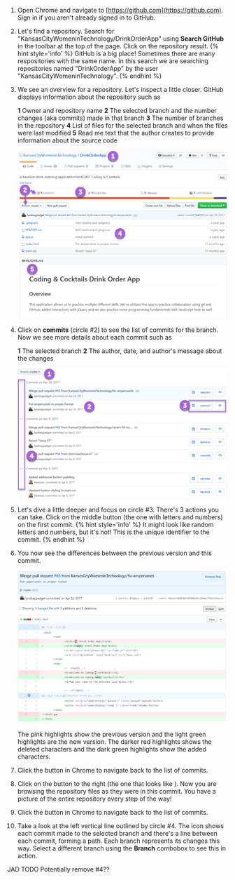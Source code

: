 1. Open Chrome and navigate to [https://github.com](https://github.com). Sign in if you aren't already signed in to GitHub.

1. Let's find a repository. Search for "KansasCityWomeninTechnology/DrinkOrderApp" using **Search GitHub** in the toolbar at the top of the page. Click on the repository result.
   {% hint style='info' %}
GitHub is a big place! Sometimes there are many respositories with the same name. In this search we are searching repositories named "DrinkOrderApp" by the user "KansasCityWomeninTechnology". 
    {% endhint %}

1. We see an overview for a repository. Let's inspect a little closer. GitHub displays information about the repository such as 

   <span class="fa-stack">
     <i class="fa fa-circle fa-stack-2x help-annotations"></i>
     <strong class="fa-stack-1x help-annotations-text">1</strong>
   </span>
   Owner and repository name

   <span class="fa-stack">
     <i class="fa fa-circle fa-stack-2x help-annotations"></i>
     <strong class="fa-stack-1x help-annotations-text">2</strong>
   </span>
   The selected branch and the number changes (aka commits) made in that branch

   <span class="fa-stack">
     <i class="fa fa-circle fa-stack-2x help-annotations"></i>
     <strong class="fa-stack-1x help-annotations-text">3</strong>
   </span>
   The number of branches in the repository

   <span class="fa-stack">
     <i class="fa fa-circle fa-stack-2x help-annotations"></i>
     <strong class="fa-stack-1x help-annotations-text">4</strong>
   </span>
   List of files for the selected branch and when the files were last modified

   <span class="fa-stack">
     <i class="fa fa-circle fa-stack-2x help-annotations"></i>
     <strong class="fa-stack-1x help-annotations-text">5</strong>
   </span>
   Read me text that the author creates to provide information about the source code

   ![](images/github.png)

1. Click on **commits** (circle #2) to see the list of commits for the branch. Now we see more details about each commit such as 

   <span class="fa-stack">
     <i class="fa fa-circle fa-stack-2x help-annotations"></i>
     <strong class="fa-stack-1x help-annotations-text">1</strong>
   </span>
   The selected branch

   <span class="fa-stack">
     <i class="fa fa-circle fa-stack-2x help-annotations"></i>
     <strong class="fa-stack-1x help-annotations-text">2</strong>
   </span>
   The author, date, and author's message about the changes

     ![](images/commits.png)

1. Let's dive a little deeper and focus on circle #3. There's 3 actions you can take. Click on the middle button (the one with letters and numbers) on the first commit.
    {% hint style='info' %}
It might look like random letters and numbers, but it's not! This is the unique identifier to the commit.
    {% endhint %}

1. You now see the differences between the previous version and this commit. 

   ![](images/diff.png)

   The pink highlights show the previous version and the light green highlights are the new version. The darker red highlights shows the deleted characters and the dark green highlights show the added characters.

1. Click the <i class="fa fa-arrow-left" aria-hidden="true"></i> button in Chrome to navigate back to the list of commits.

1. Click on the button to the right (the one that looks like <span class="octicon octicon-code"></span> ). Now you are browsing the repository files as they were in this commit. You have a picture of the entire repository every step of the way!

1. Click the <i class="fa fa-arrow-left" aria-hidden="true"></i> button in Chrome to navigate back to the list of commits.

1. Take a look at the left vertical line outlined by circle #4. The <span class="octicon octicon-git-commit"></span> icon shows each commit made to the selected branch and there's a line between each commit, forming a path. Each branch represents its changes this way. Select a different branch using the **Branch** combobox to see this in action. 

JAD TODO Potentially remove #4??



